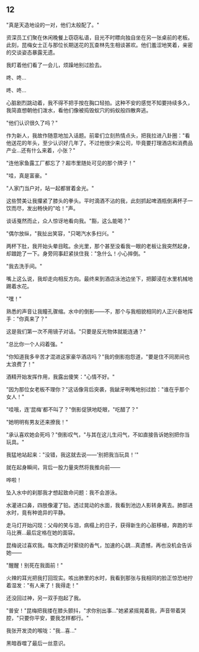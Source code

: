 ## 12  

"真是天造地设的一对，他们太般配了。"  

资深员工们聚在休闲晚餐上窃窃私语，目光不时瞟向独自坐在另一张桌前的老板。此刻，昆梅女士正与那位长期送花的瓦查林先生相谈甚欢。他们羞涩地笑着，亲密的交谈姿态暴露无遗。  

我盯着他们看了一会儿，烦躁地别过脸去。  

咚、咚...  

咚、咚...  

心脏剧烈跳动着，我不得不把手按在胸口轻拍。这种不安的感觉不知要持续多久，我简直想朝他们泼水，看他们像被捣毁蚁穴的蚂蚁般四散奔逃。  

"他们认识很久了吗？"  

作为新人，我故作随意地加入话题。前辈们立刻热情点头，把我拉进八卦圈："看他送花的年头，至少认识好几年了。不过他很少来公司，毕竟要打理酒店和消费品产业...还有什么来着，小张？"  

"连他家鱼露工厂都忘了？超市里随处可见的那个牌子！"  

"哇，真是富豪。"  

"人家门当户对，站一起都冒着金光。"  

这些赞美让我攥紧了膝头的拳头。平时滴酒不沾的我，此刻抓起啤酒瓶倒满杯子一饮而尽，发出畅快的"哈！"声。  

谈话戛然而止，众人惊讶地看向我。"豁，这么能喝？"  

"偶尔放纵，"我扯出笑容，"只喝汽水多扫兴。"  

两杯下肚，我开始头晕目眩。余光里，那个甚至没看我一眼的老板让我突然起身，却踉跄了一下。身旁同事赶紧扶住我："急什么！小心摔倒。"  

"我去洗手间。"  

嘴上这么说，我却走向相反方向。最终来到酒店泳池边坐下，把脚浸在水里机械地踢着水花。  

"嘿！"  

熟悉的声音让我瞳孔骤缩。水中的倒影——不，那个与我相貌相同的人正兴奋地挥手："你真来了？"  

这是我们第一次不用镜子对话。"只要是反光物体就能连通？"  

"总比你一个人闷着强。"  

"你知道我多辛苦才混进这家豪华酒店吗？"我的倒影抱怨道，"要是住不同房间也太浪费了！"  

酒精开始发挥作用，我露出傻笑："心情不好。"  

"因为那位女老板不理你？"这话像背后突袭，我龇牙咧嘴地别过脸："谁在乎那个女人！"  

"哇哦，连'昆梅'都不叫了？"倒影促狭地眨眼，"吃醋了？"  

"她明明有男友还来撩我！"  

"承认喜欢她会死吗？"倒影叹气，"与其在这儿生闷气，不如直接告诉她别把你当玩具。"  

我猛地站起来："没错，我这就去说——'别把我当玩具！'"  

就在起身瞬间，背后一股力量突然将我推向前——  

哗啦！  

坠入水中的刹那我才想起致命问题：我不会游泳。  

水灌进口鼻，四肢像灌了铅。透过晃动的水面，我看到池边人影转身离去。肺部进水时，竟有种诡异的平静。  

走马灯开始闪现：父母的笑与泪，病榻上的日子，获得新生的心脏移植，奔跑的半马比赛...最后定格在她的面容。  

昆梅说过喜欢我。每次靠近时萦绕的香气，加速的心跳...真遗憾，再也没机会告诉她——  

"醒醒！别死在我面前！"  

火辣的耳光把我打回现实。咳出肺里的水时，我看到那张与我相同的脸正惊恐地拧着湿发："有人来了！我得走！"  

还没回过神，另一双手抱起了我。  

"普安！"昆梅把我搂在膝头颤抖，"求你别出事..."她紧紧摇晃着我，声音带着哭腔，"只要你平安，要我怎样都行。"  

我张开发烫的喉咙："我...喜..."  

黑暗吞噬了最后一丝意识。